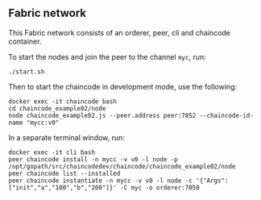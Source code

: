 ## Fabric network

This Fabric network consists of an orderer, peer, cli and chaincode container.

To start the nodes and join the peer to the channel `myc`, run:

```
./start.sh
```

Then to start the chaincode in development mode, use the following:

```
docker exec -it chaincode bash
cd chaincode_example02/node
node chaincode_example02.js --peer.address peer:7052 --chaincode-id-name "mycc:v0"
```

In a separate terminal window, run:

```
docker exec -it cli bash
peer chaincode install -n mycc -v v0 -l node -p /opt/gopath/src/chaincodedev/chaincode/chaincode_example02/node
peer chaincode list --installed
peer chaincode instantiate -n mycc -v v0 -l node -c '{"Args":["init","a","100","b","200"]}' -C myc -o orderer:7050
```

